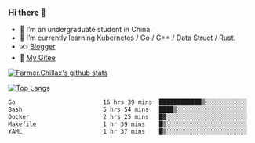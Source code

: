 ### Hi there 👋

- 🔭 I’m an undergraduate student in China.
- 🌱 I’m currently learning Kubernetes / Go / ~~C++~~ / Data Struct / Rust.
- ✍️ [Blogger](https://blog.farmer233.top)
- 🤔 [My Gitee](https://gitee.com/Farmer-chong)


[![Farmer.Chillax's github stats](https://github-readme-stats.vercel.app/api?username=FarmerChillax)](https://github.com/anuraghazra/github-readme-stats)

[![Top Langs](https://github-readme-stats.vercel.app/api/top-langs/?username=FarmerChillax&layout=compact&hide=html,css,javascript)](https://github.com/anuraghazra/github-readme-stats)


<a href="https://wakatime.com/@Farmer"> </a>
          <!--START_SECTION:waka-->

```txt
Go                         16 hrs 39 mins  ████████████▒░░░░░░░░░░░░   49.83 %
Bash                       5 hrs 54 mins   ████▒░░░░░░░░░░░░░░░░░░░░   17.67 %
Docker                     2 hrs 25 mins   █▓░░░░░░░░░░░░░░░░░░░░░░░   07.28 %
Makefile                   1 hr 39 mins    █▒░░░░░░░░░░░░░░░░░░░░░░░   04.99 %
YAML                       1 hr 37 mins    █▒░░░░░░░░░░░░░░░░░░░░░░░   04.86 %
```

<!--END_SECTION:waka-->



<!--
**Farmer-chong/Farmer-chong** is a ✨ _special_ ✨ repository because its `README.md` (this file) appears on your GitHub profile.

Here are some ideas to get you started:

- 🔭 I’m currently working on ...
- 🌱 I’m currently learning ...
- 👯 I’m looking to collaborate on ...
- 🤔 I’m looking for help with ...
- 💬 Ask me about ...
- 📫 How to reach me: ...
- 😄 Pronouns: ...
- ⚡ Fun fact: ...
-->
